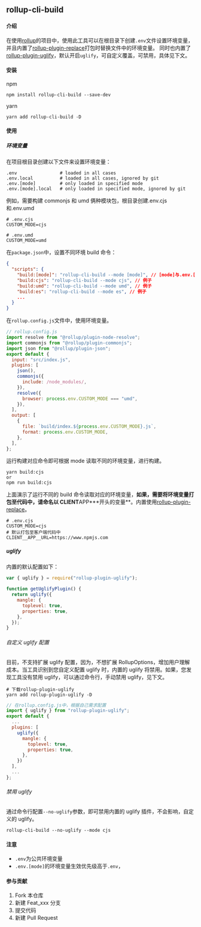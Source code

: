 ## rollup-cli-build

#### 介绍

在使用[rollup](https://rollupjs.org/introduction/)的项目中，使用此工具可以在根目录下创建`.env`文件设置环境变量，并且内置了[rollup-plugin-replace](https://github.com/rollup/rollup-plugin-replace)打包时替换文件中的环境变量。
同时也内置了[rollup-plugin-uglify](https://github.com/TrySound/rollup-plugin-uglify)，默认开启`uglify`，可自定义覆盖，可禁用，具体见下文。

#### 安装

npm

```base
npm install rollup-cli-build --save-dev
```

yarn

```base
yarn add rollup-cli-build -D
```

#### 使用

##### 环境变量

在项目根目录创建以下文件来设置环境变量：

```base
.env                # loaded in all cases
.env.local          # loaded in all cases, ignored by git
.env.[mode]         # only loaded in specified mode
.env.[mode].local   # only loaded in specified mode, ignored by git
```

例如，需要构建 commonjs 和 umd 俩种模块包，根目录创建.env.cjs 和.env.umd

```dotenv
# .env.cjs
CUSTOM_MODE=cjs
```

```dotenv
# .env.umd
CUSTOM_MODE=umd
```

在`package.json`中，设置不同环境 build 命令：

```json
{
  "scripts": {
    "build:[mode]": "rollup-cli-build --mode [mode]", // [mode]与.env.[mode]保持一致
    "build:cjs": "rollup-cli-build --mode cjs", // 例子
    "build:umd": "rollup-cli-build --mode umd", // 例子
    "build:es": "rollup-cli-build --mode es", // 例子
    ...
  }
}
```

在`rollup.config.js`文件中，使用环境变量。

```js
// rollup.config.js
import resolve from "@rollup/plugin-node-resolve";
import commonjs from "@rollup/plugin-commonjs";
import json from "@rollup/plugin-json";
export default {
  input: "src/index.js",
  plugins: [
    json(),
    commonjs({
      include: /node_modules/,
    }),
    resolve({
      browser: process.env.CUSTOM_MODE === "umd",
    }),
  ],
  output: [
    {
      file: `build/index.${process.env.CUSTOM_MODE}.js`,
      format: process.env.CUSTOM_MODE,
    },
  ],
};
```

运行构建对应命令即可根据 mode 读取不同的环境变量，进行构建。

```base
yarn build:cjs
or
npm run build:cjs
```

上面演示了运行不同的 build 命令读取对应的环境变量，**如果，需要将环境变量打包至代码中，请命名以 CLIENT**APP**\*开头的变量**。内置使用[rollup-plugin-replace](https://github.com/rollup/rollup-plugin-replace)。

```dotenv
# .env.cjs
CUSTOM_MODE=cjs
# 默认打包至客户端代码中
CLIENT__APP__URL=https://www.npmjs.com
```

##### uglify

内置的默认配置如下：

```js
var { uglify } = require("rollup-plugin-uglify");

function getUglifyPlugin() {
  return uglify({
    mangle: {
      toplevel: true,
      properties: true,
    },
  });
}
```

###### 自定义 uglify 配置

目前，不支持扩展 uglify 配置，因为，不想扩展 RollupOptions，增加用户理解成本。当工具识别到您自定义配置 uglify 时，内置的 uglify 将禁用。如果，您发现工具没有禁用 uglify，可以通过命令行，手动禁用 uglify，见下文。

```base
# 下载rollup-plugin-uglify
yarn add rollup-plugin-uglify -D
```

```js
// 在rollup.config.js中，根据自己需求配置
import { uglify } from "rollup-plugin-uglify";
export default {
  ...
  plugins: [
    uglify({
      mangle: {
        toplevel: true,
        properties: true,
      },
    })
  ],
  ...
};
```

###### 禁用 uglify

通过命令行配置`--no-uglify`参数，即可禁用内置的 uglify 插件，不会影响，自定义的 uglify。

```base
rollup-cli-build --no-uglify --mode cjs
```

#### 注意

- `.env`为公共环境变量
- `.env.[mode]`的环境变量生效优先级高于`.env`，

#### 参与贡献

1.  Fork 本仓库
2.  新建 Feat_xxx 分支
3.  提交代码
4.  新建 Pull Request
